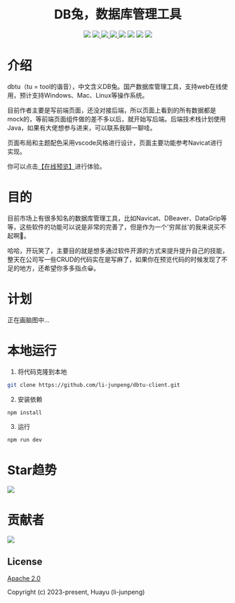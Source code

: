 <h1 align="center">DB兔，数据库管理工具</h1>

<div align="center">
  <a>
    <img src="https://img.shields.io/badge/作者-Huayu-blue"/>
  </a>
  <a href="/issues">
    <img src="https://img.shields.io/github/issues/li-junpeng/dbtu-client"/>
  </a>
  <a href="/stargazers">
    <img src="https://img.shields.io/github/stars/li-junpeng/dbtu-client"/>
  </a>
  <a href="/commits/main">
    <img src="https://img.shields.io/github/commit-activity/t/li-junpeng/dbtu-client" />
  </a>
  <a>
    <img src="https://img.shields.io/github/contributors/li-junpeng/dbtu-client"/>
  </a>
  <a>
    <img src="https://img.shields.io/github/license/li-junpeng/dbtu-client"/>
  </a>

  <a>
    <img src="https://img.shields.io/github/package-json/v/li-junpeng/dbtu-client"/>
  </a>
  <a>
    <img src="https://img.shields.io/github/package-json/dependency-version/li-junpeng/dbtu-client/vue"/>
  </a>
</div>

# 介绍
dbtu（tu = tool的谐音），中文含义DB兔。国产数据库管理工具，支持web在线使用，预计支持Windows、Mac、Linux等操作系统。

目前作者主要是写前端页面，还没对接后端，所以页面上看到的所有数据都是mock的，等前端页面组件做的差不多以后，就开始写后端。后端技术栈计划使用Java，如果有大佬想参与进来，可以联系我聊一聊哇。

页面布局和主题配色采用vscode风格进行设计，页面主要功能参考Navicat进行实现。

你可以点击[【在线预览】](http://dbtu.junpeng.site/)进行体验。

#  目的
目前市场上有很多知名的数据库管理工具，比如Navicat、DBeaver、DataGrip等等，这些软件的功能可以说是非常的完善了，但是作为一个'穷屌丝'的我来说买不起啊🤧。

哈哈，开玩笑了，主要目的就是想多通过软件开源的方式来提升提升自己的技能，整天在公司写一些CRUD的代码实在是写麻了，如果你在预览代码的时候发现了不足的地方，还希望你多多指点😀。

# 计划
正在画脑图中...

# 本地运行
1. 将代码克隆到本地
```bash
git clone https://github.com/li-junpeng/dbtu-client.git
```
2. 安装依赖
```base
npm install
```
3. 运行
```bash
npm run dev
```

# Star趋势
<a href="/stargazers">
  <img src="https://starchart.cc/li-junpeng/dbtu-client.svg"/>
</a>

# 贡献者
<a>
  <img src="https://contrib.rocks/image?repo=li-junpeng/dbtu-client"/>
</a>

## License

[Apache 2.0](https://opensource.org/license/apache-2-0/)

Copyright (c) 2023-present, Huayu (li-junpeng)